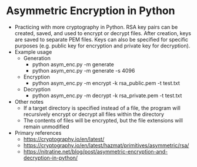 # Asymmetric Encryption in Python
* Practicing with more cryptography in Python. RSA key pairs can be created, saved, and used to encrypt or decrypt files. After creation, keys are saved to separate PEM files. Keys can also be specified for specific purposes (e.g. public key for encryption and private key for decryption).
* Example usage
  * Generation
    * python asym_enc.py -m generate
    * python asym_enc.py -m generate -s 4096
  * Encryption
    * python asym_enc.py -m encrypt -k rsa_public.pem -t test.txt
  * Decryption
    * python asym_enc.py -m decrypt -k rsa_private.pem -t test.txt
* Other notes
  * If a target directory is specified instead of a file, the program will recursively encrypt or decrypt all files within the directory
  * The contents of files will be encrypted, but the file extensions will remain unmodified
* Primary references
  * https://cryptography.io/en/latest/
  * https://cryptography.io/en/latest/hazmat/primitives/asymmetric/rsa/
  * https://nitratine.net/blog/post/asymmetric-encryption-and-decryption-in-python/